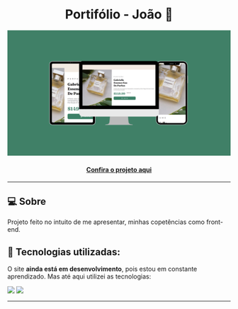 <h1 align="center">Portifólio - João 👾</h1>

![Imagem do projeto finalizado](preview-template.png)

<h4 align="center"><a href="https://jedev1.github.io/preview-product/">Confira o projeto aqui</a></h4>

---

## 💻 Sobre

Projeto feito no intuito de me apresentar, minhas copetências como front-end.


## 🧠 Tecnologias utilizadas:

O site **ainda está em desenvolvimento**, pois estou em constante aprendizado. Mas até aqui utilizei as tecnologias:

<div>
    <img src="https://img.shields.io/badge/HTML5-E34F26?style=for-the-badge&logo=html5&logoColor=white" />
    <img src="https://img.shields.io/badge/CSS3-1572B6?style=for-the-badge&logo=css3&logoColor=white" />
</div>


---

